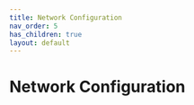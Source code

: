 ```yaml
---
title: Network Configuration
nav_order: 5
has_children: true
layout: default
---
```


# Network Configuration
